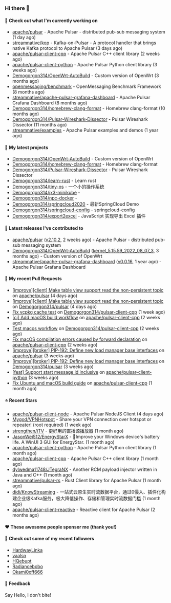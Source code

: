 ### Hi there 👋

#### 👷 Check out what I'm currently working on

- [apache/pulsar](https://github.com/apache/pulsar) - Apache Pulsar - distributed pub-sub messaging system (1 day ago)
- [streamnative/kop](https://github.com/streamnative/kop) - Kafka-on-Pulsar - A protocol handler that brings native Kafka protocol to Apache Pulsar (3 days ago)
- [apache/pulsar-client-cpp](https://github.com/apache/pulsar-client-cpp) - Apache Pulsar C&#43;&#43; client library (2 weeks ago)
- [apache/pulsar-client-python](https://github.com/apache/pulsar-client-python) - Apache Pulsar Python client library (3 weeks ago)
- [Demogorgon314/OpenWrt-AutoBuild](https://github.com/Demogorgon314/OpenWrt-AutoBuild) - Custom version of OpenWrt (3 months ago)
- [openmessaging/benchmark](https://github.com/openmessaging/benchmark) - OpenMessaging Benchmark Framework (8 months ago)
- [streamnative/apache-pulsar-grafana-dashboard](https://github.com/streamnative/apache-pulsar-grafana-dashboard) - Apache Pulsar Grafana Dashboard (8 months ago)
- [Demogorgon314/homebrew-clang-format](https://github.com/Demogorgon314/homebrew-clang-format) - Homebrew clang-format (10 months ago)
- [Demogorgon314/Pulsar-Wireshark-Dissector](https://github.com/Demogorgon314/Pulsar-Wireshark-Dissector) - Pulsar Wireshark Dissector (11 months ago)
- [streamnative/examples](https://github.com/streamnative/examples) - Apache Pulsar examples and demos (1 year ago)

#### 🌱 My latest projects

- [Demogorgon314/OpenWrt-AutoBuild](https://github.com/Demogorgon314/OpenWrt-AutoBuild) - Custom version of OpenWrt
- [Demogorgon314/homebrew-clang-format](https://github.com/Demogorgon314/homebrew-clang-format) - Homebrew clang-format
- [Demogorgon314/Pulsar-Wireshark-Dissector](https://github.com/Demogorgon314/Pulsar-Wireshark-Dissector) - Pulsar Wireshark Dissector
- [Demogorgon314/learn-rust](https://github.com/Demogorgon314/learn-rust) - Learn rust
- [Demogorgon314/tiny-os](https://github.com/Demogorgon314/tiny-os) - 一个小的操作系统
- [Demogorgon314/jx3-minikube](https://github.com/Demogorgon314/jx3-minikube) - 
- [Demogorgon314/npc-docker](https://github.com/Demogorgon314/npc-docker) - 
- [Demogorgon314/springcloud2020](https://github.com/Demogorgon314/springcloud2020) - 最新SpringCloud Demo
- [Demogorgon314/springcloud-config](https://github.com/Demogorgon314/springcloud-config) - springcloud-config 
- [Demogorgon314/export2excel](https://github.com/Demogorgon314/export2excel) - JavaScript 实现导出 Excel 插件

#### 🔭 Latest releases I've contributed to

- [apache/pulsar](https://github.com/apache/pulsar) ([v2.10.2](https://github.com/apache/pulsar/releases/tag/v2.10.2), 2 weeks ago) - Apache Pulsar - distributed pub-sub messaging system
- [Demogorgon314/OpenWrt-AutoBuild](https://github.com/Demogorgon314/OpenWrt-AutoBuild) ([kernel_5.15.59_2022_08_07_3](https://github.com/Demogorgon314/OpenWrt-AutoBuild/releases/tag/kernel_5.15.59_2022_08_07_3), 3 months ago) - Custom version of OpenWrt
- [streamnative/apache-pulsar-grafana-dashboard](https://github.com/streamnative/apache-pulsar-grafana-dashboard) ([v0.0.16](https://github.com/streamnative/apache-pulsar-grafana-dashboard/releases/tag/v0.0.16), 1 year ago) - Apache Pulsar Grafana Dashboard

#### 🔨 My recent Pull Requests

- [[improve][client] Make table view support read the non-persistent topic](https://github.com/apache/pulsar/pull/18375) on [apache/pulsar](https://github.com/apache/pulsar) (4 days ago)
- [[improve][client] Make table view support read the non-persistent topic](https://github.com/Demogorgon314/pulsar/pull/5) on [Demogorgon314/pulsar](https://github.com/Demogorgon314/pulsar) (4 days ago)
- [Fix vcpkg cache test](https://github.com/Demogorgon314/pulsar-client-cpp/pull/3) on [Demogorgon314/pulsar-client-cpp](https://github.com/Demogorgon314/pulsar-client-cpp) (1 week ago)
- [[ci] Add macOS build workflow](https://github.com/apache/pulsar-client-cpp/pull/68) on [apache/pulsar-client-cpp](https://github.com/apache/pulsar-client-cpp) (2 weeks ago)
- [Test macos workflow](https://github.com/Demogorgon314/pulsar-client-cpp/pull/2) on [Demogorgon314/pulsar-client-cpp](https://github.com/Demogorgon314/pulsar-client-cpp) (2 weeks ago)
- [Fix macOS compilation errors caused by forward declaration](https://github.com/apache/pulsar-client-cpp/pull/67) on [apache/pulsar-client-cpp](https://github.com/apache/pulsar-client-cpp) (2 weeks ago)
- [[improve][broker] PIP-192: Define new load manager base interfaces](https://github.com/apache/pulsar/pull/18084) on [apache/pulsar](https://github.com/apache/pulsar) (3 weeks ago)
- [[improve][broker] PIP-192: Define new load manager base interfaces](https://github.com/Demogorgon314/pulsar/pull/4) on [Demogorgon314/pulsar](https://github.com/Demogorgon314/pulsar) (3 weeks ago)
- [[feat] Support start message id inclusive](https://github.com/apache/pulsar-client-python/pull/19) on [apache/pulsar-client-python](https://github.com/apache/pulsar-client-python) (3 weeks ago)
- [Fix Ubuntu and macOS build guide](https://github.com/apache/pulsar-client-cpp/pull/44) on [apache/pulsar-client-cpp](https://github.com/apache/pulsar-client-cpp) (1 month ago)

#### ⭐ Recent Stars

- [apache/pulsar-client-node](https://github.com/apache/pulsar-client-node) - Apache Pulsar NodeJS Client (4 days ago)
- [Mygod/VPNHotspot](https://github.com/Mygod/VPNHotspot) - Share your VPN connection over hotspot or repeater! (root required) (1 week ago)
- [strengthen/iTV](https://github.com/strengthen/iTV) - 更好用的直播源播放器 (1 month ago)
- [JasonWei512/EnergyStarX](https://github.com/JasonWei512/EnergyStarX) - 🔋Improve your Windows device&#39;s battery life. A WinUI 3 GUI for EnergyStar. (1 month ago)
- [apache/pulsar-client-python](https://github.com/apache/pulsar-client-python) - Apache Pulsar Python client library (1 month ago)
- [apache/pulsar-client-cpp](https://github.com/apache/pulsar-client-cpp) - Apache Pulsar C&#43;&#43; client library (1 month ago)
- [dylwedma11748/JTegraNX](https://github.com/dylwedma11748/JTegraNX) - Another RCM payload injector written in Java and C&#43;&#43; (1 month ago)
- [streamnative/pulsar-rs](https://github.com/streamnative/pulsar-rs) - Rust Client library for Apache Pulsar (1 month ago)
- [didi/KnowStreaming](https://github.com/didi/KnowStreaming) - 一站式云原生实时流数据平台，通过0侵入、插件化构建企业级Kafka服务，极大降低操作、存储和管理实时流数据门槛 (1 month ago)
- [apache/pulsar-client-reactive](https://github.com/apache/pulsar-client-reactive) - Reactive client for Apache Pulsar (2 months ago)

#### ❤️ These awesome people sponsor me (thank you!)


#### 👯 Check out some of my recent followers

- [HardwayLinka](https://github.com/HardwayLinka)
- [yaalsn](https://github.com/yaalsn)
- [HQebupt](https://github.com/HQebupt)
- [Radiancebobo](https://github.com/Radiancebobo)
- [Okami0xff666](https://github.com/Okami0xff666)

#### 💬 Feedback

Say Hello, I don't bite!

